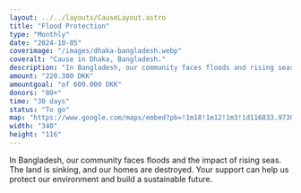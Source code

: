 ```yaml
---
layout: ../../layouts/CauseLayout.astro
title: "Flood Protection"
type: "Monthly"
date: "2024-10-05"
coverimage: "/images/dhaka-bangladesh.webp"
coveralt: "Cause in Dhaka, Bangladesh."
description: "In Bangladesh, our community faces floods and rising seas, threatening our homes."
amount: "220.300 DKK"
amountgoal: "of 600.000 DKK"
donors: "80+"
time: "30 days"
status: "To go"
map: "https://www.google.com/maps/embed?pb=!1m18!1m12!1m3!1d116833.9730354466!2d90.33728775128218!3d23.780818635286145!2m3!1f0!2f0!3f0!3m2!1i1024!2i768!4f13.1!3m3!1m2!1s0x3755b8b087026b81%3A0x8fa563bbdd5904c2!2sDhaka%2C%20Bangladesh!5e0!3m2!1sda!2sdk!4v1733999866320!5m2!1sda!2sdk"
width: "340"
height: "116"
---
```

<!-- Definerer metadata ovenfor med Frontmatter til dynamisk integrering i 'CauseLayout.astro'. Teksten nedenfor er brødteksten. -->

In Bangladesh, our community faces floods and the impact of rising seas. The land is sinking, and our homes are destroyed. Your support can help us protect our environment and build a sustainable future.